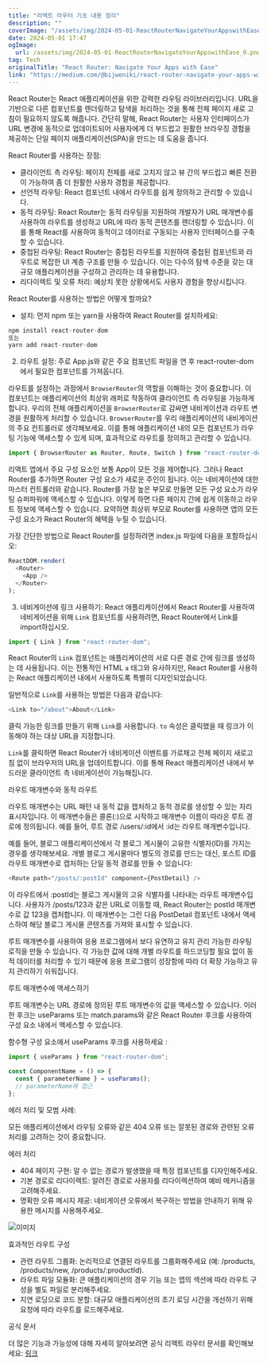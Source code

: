 ```yaml
---
title: "리액트 라우터 기초 내용 정리"
description: ""
coverImage: "/assets/img/2024-05-01-ReactRouterNavigateYourAppswithEase_0.png"
date: 2024-05-01 17:47
ogImage:
  url: /assets/img/2024-05-01-ReactRouterNavigateYourAppswithEase_0.png
tag: Tech
originalTitle: "React Router: Navigate Your Apps with Ease"
link: "https://medium.com/@bijweniki/react-router-navigate-your-apps-with-ease-74c17836c91e"
---
```


React Router는 React 애플리케이션을 위한 강력한 라우팅 라이브러리입니다. URL을 기반으로 다른 컴포넌트를 렌더링하고 탐색을 처리하는 것을 통해 전체 페이지 새로 고침이 필요하지 않도록 해줍니다. 간단히 말해, React Router는 사용자 인터페이스가 URL 변경에 동적으로 업데이트되어 사용자에게 더 부드럽고 원활한 브라우징 경험을 제공하는 단일 페이지 애플리케이션(SPA)을 만드는 데 도움을 줍니다.

React Router를 사용하는 장점:

- 클라이언트 측 라우팅: 페이지 전체를 새로 고치지 않고 뷰 간의 부드럽고 빠른 전환이 가능하여 좀 더 원활한 사용자 경험을 제공합니다.
- 선언적 라우팅: React 컴포넌트 내에서 라우트를 쉽게 정의하고 관리할 수 있습니다.
- 동적 라우팅: React Router는 동적 라우팅을 지원하여 개발자가 URL 매개변수를 사용하여 라우트를 생성하고 URL에 따라 동적 콘텐츠를 렌더링할 수 있습니다. 이를 통해 React를 사용하여 동적이고 데이터로 구동되는 사용자 인터페이스를 구축할 수 있습니다.
- 중첩된 라우팅: React Router는 중첩된 라우트를 지원하여 중첩된 컴포넌트와 라우트로 복잡한 UI 계층 구조를 만들 수 있습니다. 이는 다수의 탐색 수준을 갖는 대규모 애플리케이션을 구성하고 관리하는 데 유용합니다.
- 리다이렉트 및 오류 처리: 예상치 못한 상황에서도 사용자 경험을 향상시킵니다.

React Router를 사용하는 방법은 어떻게 할까요?

<div class="content-ad"></div>

- 설치: 먼저 npm 또는 yarn을 사용하여 React Router를 설치하세요:

```js
npm install react-router-dom
또는
yarn add react-router-dom
```

2. 라우트 설정: 주로 App.js와 같은 주요 컴포넌트 파일을 연 후 react-router-dom에서 필요한 컴포넌트를 가져옵니다.

라우트를 설정하는 과정에서 `BrowserRouter`의 역할을 이해하는 것이 중요합니다. 이 컴포넌트는 애플리케이션의 최상위 래퍼로 작동하여 클라이언트 측 라우팅을 가능하게 합니다. 우리의 전체 애플리케이션을 `BrowserRouter`로 감싸면 내비게이션과 라우트 변경을 원활하게 처리할 수 있습니다. `BrowserRouter`를 우리 애플리케이션의 내비게이션의 주요 컨트롤러로 생각해보세요. 이를 통해 애플리케이션 내의 모든 컴포넌트가 라우팅 기능에 액세스할 수 있게 되며, 효과적으로 라우트를 정의하고 관리할 수 있습니다.

<div class="content-ad"></div>

```js
import { BrowserRouter as Router, Route, Switch } from "react-router-dom";
```

리액트 앱에서 주요 구성 요소인 보통 App이 모든 것을 제어합니다. 그러나 React Router를 추가하면 Router 구성 요소가 새로운 주인이 됩니다. 이는 네비게이션에 대한 마스터 컨트롤러와 같습니다. Router를 가장 높은 부모로 만들면 모든 구성 요소가 라우팅 슈퍼파워에 액세스할 수 있습니다. 이렇게 하면 다른 페이지 간에 쉽게 이동하고 라우트 정보에 액세스할 수 있습니다. 요약하면 최상위 부모로 Router를 사용하면 앱의 모든 구성 요소가 React Router의 혜택을 누릴 수 있습니다.

가장 간단한 방법으로 React Router를 설정하려면 index.js 파일에 다음을 포함하십시오:

```js
ReactDOM.render(
  <Router>
    <App />
  </Router>
);
```

<div class="content-ad"></div>

3. 네비게이션에 링크 사용하기: React 애플리케이션에서 React Router를 사용하여 네비게이션을 위해 `Link` 컴포넌트를 사용하려면, React Router에서 Link를 import하십시오.

```js
import { Link } from "react-router-dom";
```

React Router의 `Link` 컴포넌트는 애플리케이션의 서로 다른 경로 간에 링크를 생성하는 데 사용됩니다. 이는 전통적인 HTML `a` 태그와 유사하지만, React Router를 사용하는 React 애플리케이션 내에서 사용하도록 특별히 디자인되었습니다.

일반적으로 `Link`를 사용하는 방법은 다음과 같습니다:

<div class="content-ad"></div>

```js
<Link to="/about">About</Link>
```

클릭 가능한 링크를 만들기 위해 `Link`를 사용합니다. `to` 속성은 클릭했을 때 링크가 이동해야 하는 대상 URL을 지정합니다.

`Link`를 클릭하면 React Router가 네비게이션 이벤트를 가로채고 전체 페이지 새로고침 없이 브라우저의 URL을 업데이트합니다. 이를 통해 React 애플리케이션 내에서 부드러운 클라이언트 측 네비게이션이 가능해집니다.

라우트 매개변수와 동적 라우트


<div class="content-ad"></div>

라우트 매개변수는 URL 패턴 내 동적 값을 캡처하고 동적 경로를 생성할 수 있는 자리 표시자입니다. 이 매개변수들은 콜론(:)으로 시작하고 매개변수 이름이 따라온 루트 경로에 정의됩니다. 예를 들어, 루트 경로 /users/:id에서 :id는 라우트 매개변수입니다.

예를 들어, 블로그 애플리케이션에서 각 블로그 게시물이 고유한 식별자(ID)를 가지는 경우를 생각해보세요. 개별 블로그 게시물마다 별도의 경로를 만드는 대신, 포스트 ID를 라우트 매개변수로 캡처하는 단일 동적 경로를 만들 수 있습니다:

```js
<Route path="/posts/:postId" component={PostDetail} />
```

이 라우트에서 :postId는 블로그 게시물의 고유 식별자를 나타내는 라우트 매개변수입니다. 사용자가 /posts/123과 같은 URL로 이동할 때, React Router는 postId 매개변수로 값 123을 캡처합니다. 이 매개변수는 그런 다음 PostDetail 컴포넌트 내에서 액세스하여 해당 블로그 게시물 콘텐츠를 가져와 표시할 수 있습니다.

<div class="content-ad"></div>

루트 매개변수를 사용하여 응용 프로그램에서 보다 유연하고 유지 관리 가능한 라우팅 로직을 만들 수 있습니다. 각 가능한 값에 대해 개별 라우트를 하드코딩할 필요 없이 동적 데이터를 처리할 수 있기 때문에 응용 프로그램이 성장함에 따라 더 확장 가능하고 유지 관리하기 쉬워집니다.

루트 매개변수에 액세스하기

루트 매개변수는 URL 경로에 정의된 루트 매개변수의 값을 액세스할 수 있습니다. 이러한 후크는 useParams 또는 match.params와 같은 React Router 후크를 사용하여 구성 요소 내에서 액세스할 수 있습니다.

함수형 구성 요소에서 useParams 후크를 사용하세요 :

<div class="content-ad"></div>

```js
import { useParams } from "react-router-dom";

const ComponentName = () => {
  const { parameterName } = useParams();
  // parameterName에 접근
};
```

에러 처리 및 모범 사례:

모든 애플리케이션에서 라우팅 오류와 같은 404 오류 또는 잘못된 경로와 관련된 오류 처리를 고려하는 것이 중요합니다.

에러 처리

<div class="content-ad"></div>

- 404 페이지 구현: 알 수 없는 경로가 발생했을 때 특정 컴포넌트를 디자인해주세요.
- 기본 경로로 리다이렉트: 알려진 경로로 사용자를 리다이렉션하여 예비 메커니즘을 고려해주세요.
- 명확한 오류 메시지 제공: 네비게이션 오류에서 복구하는 방법을 안내하기 위해 유용한 메시지를 사용해주세요.

![이미지](/assets/img/2024-05-01-ReactRouterNavigateYourAppswithEase_0.png)

효과적인 라우트 구성

- 관련 라우트 그룹화: 논리적으로 연결된 라우트를 그룹화해주세요 (예: /products, /products/new, /products/:productId).
- 라우트 파일 모듈화: 큰 애플리케이션의 경우 기능 또는 앱의 섹션에 따라 라우트 구성을 별도 파일로 분리해주세요.
- 지연 로딩으로 코드 분할: 대규모 애플리케이션의 초기 로딩 시간을 개선하기 위해 요청에 따라 라우트를 로드해주세요.

<div class="content-ad"></div>

공식 문서

더 많은 기능과 가능성에 대해 자세히 알아보려면 공식 리액트 라우터 문서를 확인해보세요: [링크](https://reactrouter.com/)
